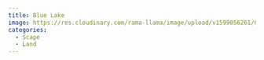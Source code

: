 ```yaml
---
title: Blue Lake
image: https://res.cloudinary.com/rama-llama/image/upload/v1599056261/Colyer_rahxyz.jpg
categories:
  - Scape
  - Land
---
```

